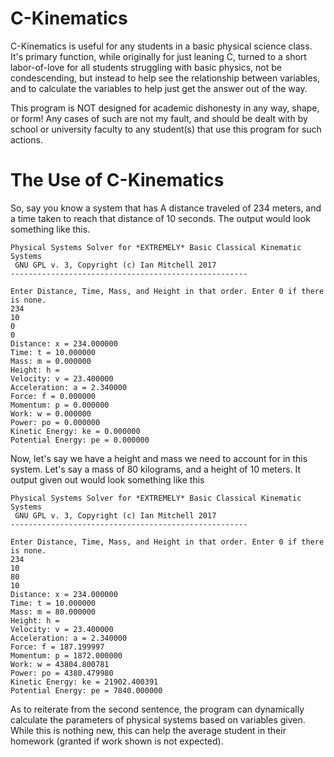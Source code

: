 # C-Kinematics
C-Kinematics is useful for any students in a basic physical science class. It's primary function, while originally for just leaning C, turned to a short labor-of-love for all students struggling with basic physics, not be condescending, but instead to help see the relationship between variables, and to calculate the variables to help just get the answer out of the way.

This program is NOT designed for academic dishonesty in any way, shape, or form! Any cases of such are not my fault, and should be dealt with by school or university faculty to any student(s) that use this program for such actions.

# The Use of C-Kinematics

So, say you know a system that has A distance traveled of 234 meters, and a time taken to reach that distance of 10 seconds. The output would look something like this. 
```
Physical Systems Solver for *EXTREMELY* Basic Classical Kinematic Systems
 GNU GPL v. 3, Copyright (c) Ian Mitchell 2017
-----------------------------------------------------

Enter Distance, Time, Mass, and Height in that order. Enter 0 if there is none.
234
10
0
0
Distance: x = 234.000000
Time: t = 10.000000
Mass: m = 0.000000
Height: h =
Velocity: v = 23.400000
Acceleration: a = 2.340000
Force: f = 0.000000
Momentum: p = 0.000000
Work: w = 0.000000
Power: po = 0.000000
Kinetic Energy: ke = 0.000000
Potential Energy: pe = 0.000000

```
Now, let's say we have a height and mass we need to account for in this system. Let's say a mass of 80 kilograms, and a height of 10 meters. It output given out would look something like this
```
Physical Systems Solver for *EXTREMELY* Basic Classical Kinematic Systems
 GNU GPL v. 3, Copyright (c) Ian Mitchell 2017
-----------------------------------------------------

Enter Distance, Time, Mass, and Height in that order. Enter 0 if there is none.
234
10
80
10
Distance: x = 234.000000
Time: t = 10.000000
Mass: m = 80.000000
Height: h =
Velocity: v = 23.400000
Acceleration: a = 2.340000
Force: f = 187.199997
Momentum: p = 1872.000000
Work: w = 43804.800781
Power: po = 4380.479980
Kinetic Energy: ke = 21902.400391
Potential Energy: pe = 7840.000000

```
As to reiterate from the second sentence, the program can dynamically calculate the parameters of physical systems based on variables given. While this is nothing new, this can help the average student in their homework (granted if work shown is not expected). 